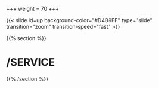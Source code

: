 +++
weight = 70
+++

{{< slide id=up background-color="#D4B9FF" type="slide" transition="zoom" transition-speed="fast" >}}

{{% section %}}

# /SERVICE

{{% /section %}}
